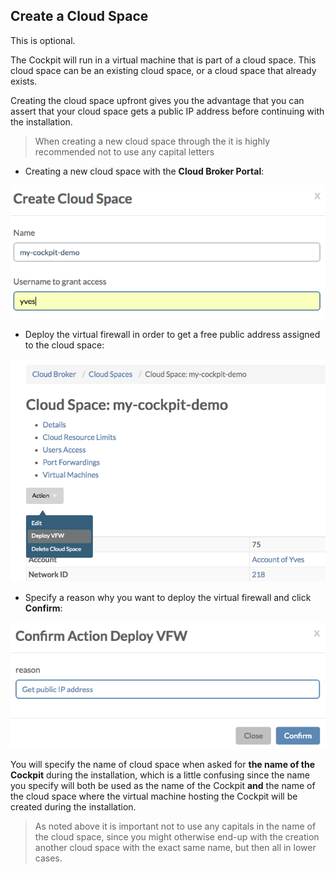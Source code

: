 ## Create a Cloud Space

This is optional.

The Cockpit will run in a virtual machine that is part of a cloud space. This cloud space can be an existing cloud space, or a cloud space that already exists.

Creating the cloud space upfront gives you the advantage that you can assert that your cloud space gets a public IP address before continuing with the installation.

> When creating a new cloud space through the it is highly recommended not to use any capital letters

- Creating a new cloud space with the **Cloud Broker Portal**:

![](create-cloud-space.png)

- Deploy the virtual firewall in order to get a free public address assigned to the cloud space:

![](deploy-VFW.png)

- Specify a reason why you want to deploy the virtual firewall and click **Confirm**:

![](confirm-deploy-VFW.png)

You will specify the name of cloud space when asked for **the name of the Cockpit** during the installation, which is a little confusing since the name you specify will both be used as the name of the Cockpit **and** the name of the cloud space where the virtual machine hosting the Cockpit will be created during the installation.

> As noted above it is important not to use any capitals in the name of the cloud space, since you might otherwise end-up with the creation another cloud space with the exact same name, but then all in lower cases.